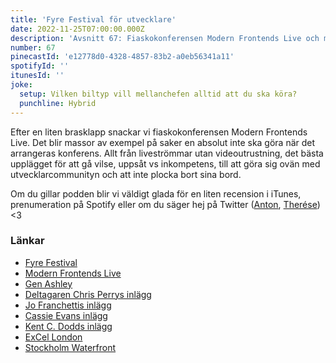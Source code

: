 ```yaml
---
title: 'Fyre Festival för utvecklare'
date: 2022-11-25T07:00:00.000Z
description: 'Avsnitt 67: Fiaskokonferensen Modern Frontends Live och massor av exempel på vad en verkligen inte ska göra när en anordnar utvecklarkonferens.'
number: 67
pinecastId: 'e12778d0-4328-4857-83b2-a0eb56341a11'
spotifyId: ''
itunesId: ''
joke:
  setup: Vilken biltyp vill mellanchefen alltid att du ska köra?
  punchline: Hybrid
---
```


Efter en liten brasklapp snackar vi fiaskokonferensen Modern Frontends Live. Det blir massor av exempel på saker en absolut inte ska göra när det arrangeras konferens. Allt från liveströmmar utan videoutrustning, det bästa upplägget för att gå vilse, uppsåt vs inkompetens, till att göra sig ovän med utvecklarcommunityn och att inte plocka bort sina bord.

Om du gillar podden blir vi väldigt glada för en liten recension i iTunes, prenumeration på Spotify eller om du säger hej på Twitter ([Anton](https://twitter.com/Awnton), [Therése](https://twitter.com/tkomstadius)) &lt;3

### Länkar

- [Fyre Festival](https://www.netflix.com/title/81035279)
- [Modern Frontends Live](https://www.modernfrontends.live/)
- [Gen Ashley](https://twitter.com/coderinheels)
- [Deltagaren Chris Perrys inlägg](https://christopherallanperry.github.io/blog/2022/11/20/modern_frontends-an_attendees_perspective.html)
- [Jo Franchettis inlägg](https://dev.to/thisisjofrank/my-experience-of-modern-frontends-conference-1cgg)
- [Cassie Evans inlägg](https://www.cassie.codes/posts/modern-frontends/)
- [Kent C. Dodds inlägg](https://kentcdodds.com/blog/my-modern-frontends-live-experience)
- [ExCel London](https://www.excel.london/)
- [Stockholm Waterfront](https://stockholmwaterfront.com/?lang=sv)

